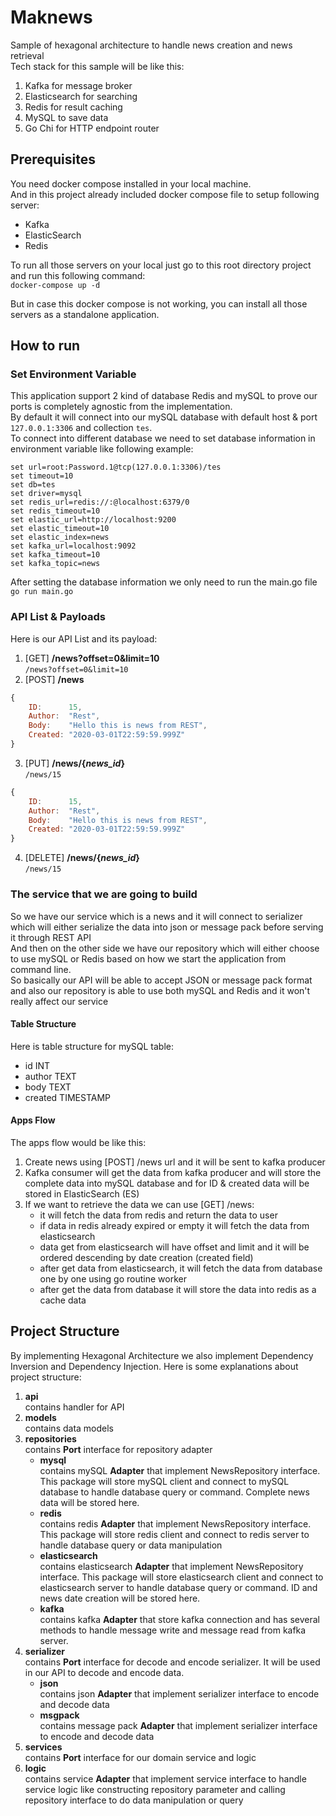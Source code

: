 # Maknews
Sample of hexagonal architecture to handle news creation and news retrieval  
Tech stack for this sample will be like this:

1. Kafka for message broker
2. Elasticsearch for searching
3. Redis for result caching
4. MySQL to save data
5. Go Chi for HTTP endpoint router

Prerequisites
---
You need docker compose installed in your local machine.  
And in this project already included docker compose file to setup following server:  

- Kafka  
- ElasticSearch  
- Redis  

To run all those servers on your local just go to this root directory project and run this following command:  
`docker-compose up -d` 

But in case this docker compose is not working, you can install all those servers as a standalone application.

How to run
---
### Set Environment Variable
This application support 2 kind of database Redis and mySQL to prove our ports is completely agnostic from the implementation.  
By default it will connect into our mySQL database with default host & port `127.0.0.1:3306` and collection `tes`.  
To connect into different database we need to set database information in environment variable like following example:

```cli
set url=root:Password.1@tcp(127.0.0.1:3306)/tes  
set timeout=10  
set db=tes  
set driver=mysql  
set redis_url=redis://:@localhost:6379/0  
set redis_timeout=10  
set elastic_url=http://localhost:9200  
set elastic_timeout=10  
set elastic_index=news  
set kafka_url=localhost:9092  
set kafka_timeout=10  
set kafka_topic=news  
```

After setting the database information we only need to run the main.go file  
`go run main.go`  

### API List & Payloads
Here is our API List and its payload:  

1. [GET] **/news?offset=0&limit=10**  
`/news?offset=0&limit=10`
2. [POST] **/news**  
```javascript
{
	ID: 	 15,
	Author:  "Rest",
	Body: 	 "Hello this is news from REST",
	Created: "2020-03-01T22:59:59.999Z"
}
```
3. [PUT] **/news/{_news\_id_}**  
`/news/15`
```javascript
{
	ID: 	 15,
	Author:  "Rest",
	Body: 	 "Hello this is news from REST",
	Created: "2020-03-01T22:59:59.999Z"
}
```
4. [DELETE] **/news/{_news\_id_}**  
`/news/15`

### The service that we are going to build  

So we have our service which is a news and it will connect to serializer which will either serialize the data into json or message pack before serving it through REST API  
And then on the other side we have our repository which will either choose to use mySQL or Redis based on how we start the application from command line.  
So basically our API will be able to accept JSON or message pack format and also our repository is able to use both mySQL and Redis and it won't really affect our service  

#### Table Structure
Here is table structure for mySQL table:  
- id INT  
- author TEXT  
- body TEXT  
- created TIMESTAMP

#### Apps Flow
The apps flow would be like this:

1. Create news using  [POST] /news url and it will be sent to kafka producer
2. Kafka consumer will get the data from kafka producer and will store the complete data into mySQL database and for ID & created data will be stored in ElasticSearch (ES)
3. If we want to retrieve the data we can use [GET] /news:
	- it will fetch the data from redis and return the data to user
	- if data in redis already expired or empty it will fetch the data from elasticsearch
	- data get from elasticsearch will have offset and limit and it will be ordered descending by date creation (created field)
	- after get data from elasticsearch, it will fetch the data from database one by one using go routine worker
	- after get the data from database it will store the data into redis as a cache data

Project Structure
---
By implementing Hexagonal Architecture we also implement Dependency Inversion and Dependency Injection. Here is some explanations about project structure:

1. **api**  
contains handler for API
2. **models**  
contains data models
3. **repositories**  
contains **Port** interface for repository adapter
   - **mysql**  
contains mySQL **Adapter** that implement NewsRepository interface. This package will store mySQL client and connect to mySQL database to handle database query or command. Complete news data will be stored here.
   - **redis**  
contains redis **Adapter** that implement NewsRepository interface. This package will store redis client and connect to redis server to handle database query or data manipulation
   - **elasticsearch**  
contains elasticsearch **Adapter** that implement NewsRepository interface. This package will store elasticsearch client and connect to elasticsearch server to handle database query or command. ID and news date creation will be stored here.
   - **kafka**  
contains kafka **Adapter** that store kafka connection and has several methods to handle message write and message read from kafka server.
4. **serializer**  
contains **Port** interface for decode and encode serializer. It will be used in our API to decode and encode data.
   - **json**  
contains json **Adapter** that implement serializer interface to encode and decode data
   - **msgpack**  
contains message pack **Adapter** that implement serializer interface to encode and decode data
5. **services**  
contains **Port** interface for our domain service and logic 
6. **logic**  
contains service **Adapter** that implement service interface to handle service logic like constructing repository parameter and calling repository interface to do data manipulation or query